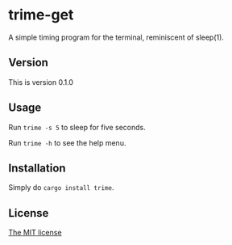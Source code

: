 # trime-get

A simple timing program for the terminal, reminiscent of sleep(1).

## Version

This is version 0.1.0

## Usage

Run `trime -s 5` to sleep for five seconds.

Run `trime -h` to see the help menu.

## Installation

Simply do `cargo install trime`.

## License

[The MIT license](https://mit-license.org)
